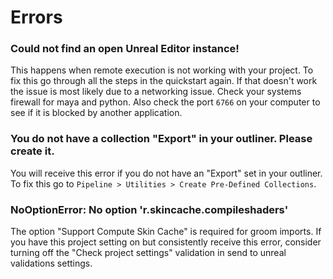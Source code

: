 # Errors

### Could not find an open Unreal Editor instance!
This happens when remote execution is not working with your project. To fix this go through all the steps
in the quickstart again. If that doesn't work the issue is most likely due to a
networking issue. Check your systems firewall for maya and python. Also check the port `6766` on your computer to see
if it is blocked by another application.

### You do not have a collection "Export" in your outliner. Please create it.
You will receive this error if you do not have an "Export" set in your outliner. To fix this go to
`Pipeline > Utilities > Create Pre-Defined Collections`.

### NoOptionError: No option 'r.skincache.compileshaders'
The option "Support Compute Skin Cache" is required for groom imports. If you have this project setting
on but consistently receive this error, consider turning off the "Check project settings" validation in
send to unreal validations settings.